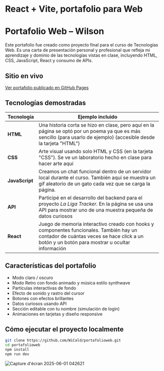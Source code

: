 # React + Vite, portafolio para Web



# Portafolio Web – Wilson

Este portafolio fue creado como proyecto final para el curso de Tecnologías Web. Es una carta de presentación personal y profesional que refleja mi aprendizaje y dominio de las tecnologías vistas en clase, incluyendo HTML, CSS, JavaScript, React y consumo de APIs.  

## Sitio en vivo
[Ver portafolio publicado en GitHub Pages](https://wicald.github.io/portafolioweb/)

## Tecnologías demostradas
| Tecnología   | Ejemplo incluido |
|--------------|------------------|
| **HTML**     | Una historia corta se hizo en clase, pero aquí en la página se optó por un poema ya que es más sencillo (para usarlo de ejemplo) (accesible desde la tarjeta "HTML") |
| **CSS**      | Arte visual usando solo HTML y CSS (en la tarjeta "CSS"). Se ve un laboratorio hecho en clase para hacer arte aquí |
| **JavaScript** | Creamos un chat funcional dentro de un servidor local durante el curso. También aquí se muestra un gif aleatorio de un gato cada vez que se carga la página. |
| **API**      | Participé en el desarrollo del backend para el proyecto *La Liga Tracker.* En la página se usa una API para mostrar uno de una muestra pequeña de datos curiosos |
| **React**    | Juego de memoria interactivo creado con hooks y componentes funcionales. También hay un contador de cuántas veces se hace click a un botón y un botón para mostrar u ocultar información |

## Características del portafolio
- Modo claro / oscuro
- Modo Retro con fondo animado y música estilo synthwave
- Partículas interactivas de fondo
- Efecto de sonido y rastro del cursor
- Botones con efectos brillantes
- Datos curiosos usando API
- Sección editable con tu nombre (simulación de login)
- Animaciones en tarjetas y diseño responsive

## Cómo ejecutar el proyecto localmente

```bash
git clone https://github.com/WiCald/portafolioweb.git
cd portafolioweb
npm install
npm run dev
```
![Capture d'écran 2025-06-01 042621](https://github.com/user-attachments/assets/fdbcc8ac-31ea-4e0d-b15a-da7a0ce3026f)


